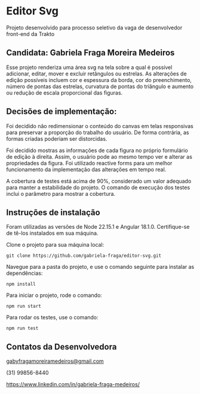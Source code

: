 # Editor Svg

Projeto desenvolvido para processo seletivo da vaga de desenvolvedor front-end da Trakto

## Candidata: Gabriela Fraga Moreira Medeiros

Esse projeto renderiza uma área svg na tela sobre a qual é possível adicionar, editar, mover e excluir retângulos ou estrelas. As alterações de edição possíveis incluem cor e espessura da borda, cor do preenchimento, número de pontas das estrelas, curvatura de pontas do triângulo e aumento ou redução de escala proporcional das figuras.

## Decisões de implementação:

Foi decidido não redimensionar o conteúdo do canvas em telas responsivas para preservar a proporção do trabalho do usuário. De forma contrária, as formas criadas poderiam ser distorcidas.

Foi decidido mostras as informações de cada figura no próprio formulário de edição à direita. Assim, o usuário pode ao mesmo tempo ver e alterar as propriedades da figura. Foi utilizado reactive forms para um melhor funcionamento da implementação das alterações em tempo real.

A cobertura de testes está acima de 90%, considerado um valor adequado para manter a estabilidade do projeto. O comando de execução dos testes inclui o parâmetro para mostrar a cobertura.

## Instruções de instalação

Foram utilizadas as versões de Node 22.15.1 e Angular 18.1.0. Certifique-se de tê-los instalados em sua máquina.

Clone o projeto para sua máquina local:

`git clone https://github.com/gabriela-fraga/editor-svg.git`

Navegue para a pasta do projeto, e use o comando seguinte para instalar as dependências:

`npm install`

Para iniciar o projeto, rode o comando:

`npm run start`

Para rodar os testes, use o comando:

`npm run test`

## Contatos da Desenvolvedora

gabyfragamoreiramedeiros@gmail.com

(31) 99856-8440

https://www.linkedin.com/in/gabriela-fraga-medeiros/
